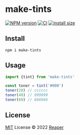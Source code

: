 # make-tints

[![NPM version](https://img.shields.io/npm/v/make-tints?color=a1b858&label=)](https://www.npmjs.com/package/make-tints)
[![CI](https://github.com/barelyhuman/make-tints/actions/workflows/ci.yml/badge.svg)](https://github.com/barelyhuman/make-tints/actions/workflows/ci.yml)
[![install size](https://packagephobia.com/badge?p=make-tints)](https://packagephobia.com/result?p=make-tints)

## Install

```
npm i make-tints
```

## Usage

```js
import {tint} from 'make-tints'

const toner = tint('#000')
toner(20) // cccccc
toner(40) // 999999
toner(60) // 666666
```

## License

[MIT](./LICENSE) License © 2022 [Reaper](https://github.com/barelyhuman)
